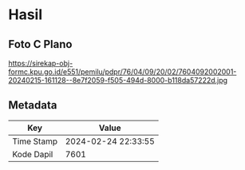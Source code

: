 # Hasil

## Foto C Plano

https://sirekap-obj-formc.kpu.go.id/e551/pemilu/pdpr/76/04/09/20/02/7604092002001-20240215-161128--8e7f2059-f505-494d-8000-b118da57222d.jpg


## Metadata

| Key        | Value               |
| ---------- | ------------------- |
| Time Stamp | 2024-02-24 22:33:55 |
| Kode Dapil | 7601                |



